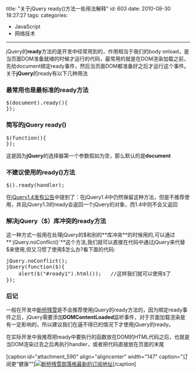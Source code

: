 title: "关于jQuery ready()方法一些用法解释"
id: 603
date: 2010-08-30 18:27:27
tags: 
categories: 
- JavaScript
- 网络技术
---

jQuery的**ready**方法的是开发中经常用到的，作用相当于我们的body onload，是当页面DOM准备就绪的时候才运行的代码，最常用的就是在DOM渲染加载之前，先给document绑定ready事件，然后当页面DOM都准备好之后才运行这个事件。
关于**jQuery**的ready有以下几种用法

### 最常用也是最标准的ready方法

<pre lang="javascript">$(document).ready(){
});</pre>

### 简写的jQuery ready()

<pre lang="javascript">$(function(){
});</pre>
这是因为**jQuery**的选择器第一个参数假如为空，那么默认的是**document**
<!--more-->

### 不建议使用的ready()方法

<pre lang="javascript">$().ready(handler);</pre>
在[jQuery1.4发布公告](http://jquery14.com/day-01/jquery-14)中提到了：在jQuery1.4中仍然保留这种方法，但是不推荐使用，并且jQuery1.3的ready会返回一个jQuery的对象，而1.4中则不会又返回

### 解决jQuery（$）库冲突的ready方法

这一种方式一般用在处理jQuery的$和别的**库冲突**的时候用的,可以通过**`jQuery.noConflict()`**这个方法,我们就可以直接在代码中通过jQuery来代替$来使用,但又习惯了使用$怎么办?看下面的代码:
<pre lang="javascript">jQuery.noConflict();
jQuery(function($){
    alert($("#ready1").html());   //这样我们就可以使用$了
});</pre>

### 后记

一般在开发中[断桥残雪](http://js8.in)是不会推荐使用jQuery的ready方法的，因为绑定ready事件之后，jQuery需要添加**DOMContentLoaded**监听事件，对于页面加载渲染是有一定影响的，所以建议我们在逼不得已的情况下才使用jQuery的ready。

在实际开发中我推荐把ready中要执行的函数放在DOM的HTML代码之后，也就是当DOM渲染过去之后再执行handler，或者把代码直接放在页面的末尾

[caption id="attachment_590" align="aligncenter" width="147" caption="订阅更“健康”"][![断桥残雪部落格最新的订阅地址](http://js8.in/wp-content/uploads/2010/08/logo_147x47.gif "断桥残雪部落格最新的订阅地址")](http://feed.feedsky.com/r57c)[/caption]
<span style="display:none">woshao_985140e4b71711df9e5e000c295b2b8d</span>